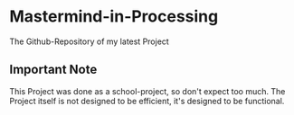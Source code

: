 # Mastermind-in-Processing
The Github-Repository of my latest Project

## Important Note
This Project was done as a school-project, so don't expect too much.
The Project itself is not designed to be efficient, it's designed to be functional.
